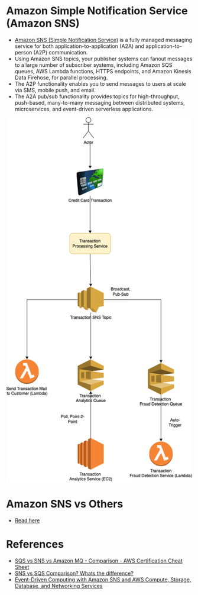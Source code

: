 
# Amazon Simple Notification Service (Amazon SNS)
- [Amazon SNS (Simple Notification Service)](https://aws.amazon.com/sns) is a fully managed messaging service for both application-to-application (A2A) and application-to-person (A2P) communication.
- Using Amazon SNS topics, your publisher systems can fanout messages to a large number of subscriber systems, including Amazon SQS queues, AWS Lambda functions, HTTPS endpoints, and Amazon Kinesis Data Firehose, for parallel processing.
- The A2P functionality enables you to send messages to users at scale via SMS, mobile push, and email.
- The A2A pub/sub functionality provides topics for high-throughput, push-based, many-to-many messaging between distributed systems, microservices, and event-driven serverless applications.

![img.png](../0_AWSDesigns/FanOutPatternSNSSQS/assets/FanOutPatternSQSSNS.png)

# Amazon SNS vs Others
- [Read here](../../1_HLDDesignComponents/4_MessageBrokers/KafkaVsRabbitMQVsSQSVsSNS.md)

# References
- [SQS vs SNS vs Amazon MQ - Comparison - AWS Certification Cheat Sheet](https://cloud.in28minutes.com/aws-certification-sqs-vs-sns-vs-amazon-mq)
- [SNS vs SQS Comparison? Whats the difference?](https://www.youtube.com/watch?v=mXk0MNjlO7A)
- [Event-Driven Computing with Amazon SNS and AWS Compute, Storage, Database, and Networking Services](https://aws.amazon.com/blogs/compute/event-driven-computing-with-amazon-sns-compute-storage-database-and-networking-services/)